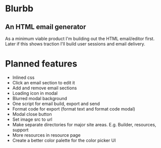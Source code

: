 Blurbb
======

An HTML email generator
-----------------------

As a minimum viable product I'm building out the HTML email/editor first. Later if this shows traction I'll build user sessions and email delivery.



Planned features
================

- Inlined css
- Click an email section to edit it
- Add and remove email sections
- Loading icon in modal
- Blurred modal background
- One script for email build, export and send
- Format code for export (format text and format code modal)
- Modal close button
- Set image src to url
- Make separate directories for major site areas. E.g. Builder, resources, support
- More resources in resource page
- Create a better color palette for the color picker UI